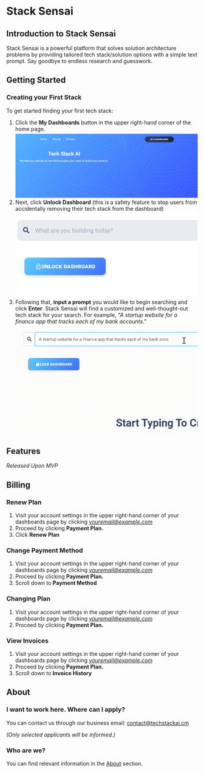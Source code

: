 # Stack Sensai

## Introduction to Stack Sensai
Stack Sensai is a powerful platform that solves solution architecture problems by providing tailored tech stack/solution options with a simple text prompt. Say goodbye to endless research and guesswork.

## Getting Started

### Creating your First Stack
To get started finding your first tech stack:
1. Click the **My Dashboards** button in the upper right-hand corner of the home page.
![My Dashboards Button Image](https://github.com/Dean-Overton/tech-stack-ai-docs/blob/master/MyDashboards.jpg)
2. Next, click **Unlock Dashboard** (this is a safety feature to stop users from accidentally removing their tech stack from the dashboard) 
![Unlock Dashboards Button Image](https://github.com/Dean-Overton/tech-stack-ai-docs/blob/master/UnlockDashboards.jpg)
3. Following that, **input a prompt** you would like to begin searching and click **Enter**. Stack Sensai will find a customized and well-thought-out tech stack for your search. For example, *"A startup website for a finance app that tracks each of my bank accounts."* 
![Search Gif](https://github.com/Dean-Overton/tech-stack-ai-docs/blob/master/Search.gif)

## Features
*Released Upon MVP*

## Billing

### Renew Plan
1. Visit your account settings in the upper right-hand corner of your dashboards page by clicking *youremail@example.com*
2. Proceed by clicking **Payment Plan.**
3. Click **Renew Plan**

### Change Payment Method
1. Visit your account settings in the upper right-hand corner of your dashboards page by clicking *youremail@example.com*
2. Proceed by clicking **Payment Plan.**
3. Scroll down to **Payment Method**

### Changing Plan
1. Visit your account settings in the upper right-hand corner of your dashboards page by clicking *youremail@example.com*
2. Proceed by clicking **Payment Plan.**

### View Invoices
1. Visit your account settings in the upper right-hand corner of your dashboards page by clicking *youremail@example.com*
2. Proceed by clicking **Payment Plan.**
3. Scroll down to **Invoice History**

## About

### I want to work here. Where can I apply?
You can contact us through our business email: contact@techstackai.cm

*(Only selected applicants will be informed.)*


### Who are we?
You can find relevant information in the [About](https://techstackai.com/about) section.